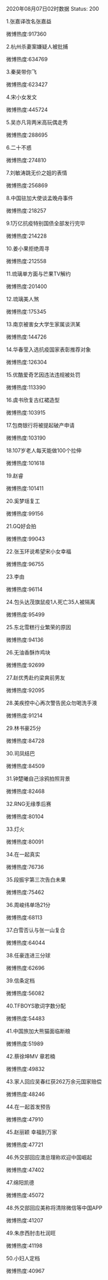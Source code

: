 2020年08月07日02时数据
Status: 200

1.张嘉译改名张嘉益

微博热度:917360

2.杭州杀妻案嫌疑人被批捕

微博热度:634769

3.秦昊带你飞

微博热度:623427

4.宋小女发文

微博热度:445724

5.吴亦凡背两米高玩偶走秀

微博热度:288695

6.二十不惑

微博热度:274810

7.刘敏涛跳无价之姐的表情

微博热度:256869

8.中国驻加大使谈孟晚舟事件

微博热度:218257

9.1万亿抗疫特别国债全部发行完毕

微博热度:214228

10.姜小果拒绝周寻

微博热度:212558

11.琉璃单方面与芒果TV解约

微博热度:201400

12.琉璃美人煞

微博热度:175345

13.南京被害女大学生家属谈洪某

微博热度:144726

14.华春莹入选抗疫国家表彰推荐对象

微博热度:126304

15.优酷爱奇艺因违法违规被处罚

微博热度:113390

16.虞书欣复古红裙造型

微博热度:103915

17.包商银行将被提起破产申请

微博热度:103190

18.107岁老人每天能做100个拉伸

微博热度:101618

19.赵睿

微博热度:101411

20.奚梦瑶复工

微博热度:99156

21.GQ好会拍

微博热度:99043

22.张玉环说希望宋小女幸福

微博热度:96755

23.李由

微博热度:96114

24.包头达茂旗鼠疫1人死亡35人被隔离

微博热度:95499

25.东北雪糕行业繁荣的原因

微博热度:94136

26.无油香酥炸鸡块

微博热度:92699

27.赵优秀赴约梁爽前男友

微博热度:92095

28.美疾控中心再次警告民众勿喝洗手液

微博热度:91214

29.林书豪25分

微博热度:84728

30.司凤结巴

微博热度:84509

31.钟楚曦自己涂鸦拍照背景

微博热度:82468

32.RNG无缘季后赛

微博热度:80104

33.灯火

微博热度:80091

34.在一起真实

微博热度:76736

35.段振宇第三次告白未果

微博热度:75462

36.周峻纬单场21分

微博热度:68113

37.白雪否认与张一山复合

微博热度:64044

38.任豪连进三分球

微博热度:62696

39.信条定档

微博热度:56082

40.TFBOYS歌词字数分配

微博热度:54483

41.中国旅加大熊猫面临断粮

微博热度:51989

42.蔡徐坤MV 章若楠

微博热度:49832

43.家人回应吴春红获262万余元国家赔偿

微博热度:48246

44.在一起首发预告

微博热度:47910

45.赵丽颖 幸福到万家

微博热度:47721

46.外交部回应澳总理称欢迎中国崛起

微博热度:47402

47.绵阳凯德

微博热度:45072

48.外交部回应美称将清除微信等中国APP

微博热度:41207

49.朱彦西肘击杜润旺

微博热度:41198

50.小妇人定档

微博热度:40967

